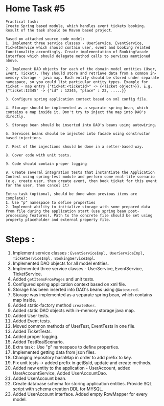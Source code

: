 # Home Task #5
    Practical task:
    Create Spring based module, which handles event tickets booking. Result of the task should be Maven based project. 
    
    Based on attached source code model:
    1. Implement three service classes - UserService, EventService, TicketService which should contain user, event and booking related functionality accordingly. Create implementation of Bookingfacade interface which should delegate method calls to services mentioned above.
    
    2. Implement DAO objects for each of the domain model entities (User, Event, Ticket). They should store and retrieve data from a common in-memory storage - java map. Each entity should be stored under separate namespace, so you could list particular entity types. Example for ticket - map entry {"ticket:<ticketId>" -> {<Ticket object>}}. E.g. {"ticket:12345" -> {"id" : 12345, "place" : 23, .....}}
    
    3. Configure spring application context based on xml config file.
    
    4. Storage should be implemented as a separate spring bean, which contains a map inside it. Don't try to inject the map into DAO's directly.
    
    5. Storage bean should be inserted into DAO's beans using autowiring.
    
    6. Services beans should be injected into facade using constructor based injections.
    
    7. Rest of the injections should be done in a setter-based way.
    
    8. Cover code with unit tests.
    
    9. Code should contain proper logging
    
    9. Create several integration tests that instantiate the Application Context using spring-test module and perform some real-life scenario (e.g. create user, then create event, then book ticket for this event for the user, then cancel it)
    
    Extra task (optional, should be done when previous items are complete): 
    1. Use "p" namespace to define properties
    2. Implement ability to initialize storage with some prepared data from file during the application start (use spring bean post-processing features). Path to the concrete file should be set using property placeholder and external property file. 


# Steps :
1. Implement service classes : `EventServiceImpl, UserServiceImpl, TicketServiceImpl, BookingServiceImpl`.
2. Implemented DAO objects for all model entities.
3. Implemented three service classes - UserService, EventService, TicketService.
4. Added `getItemsFromPages` and unit tests.
5. Configured spring application context based on xml file.
6. Storage has been inserted into DAO's beans using `@Autowired`.
7. Storage was implemented as a separate spring bean, which contains map inside.
8. Added static-factory method `createUser`.
9. Added static DAO objects with in-memory storage java map.
10. Added User tests.
11. Added Event tests.
12. Moved common methods of UserTest, EventTests in one file.
13. Added TicketTests.
14. Added proper logging.
15. Added TestRealScenario.
16. Extra task : Use "p" namespace to define properties.
17. Implemented getting data from json files.
18. Changing repository hashMap in order to add prefix to key.
19. Fix unit tests -> added prefix in getById, update and create methods.
20. Added new entity to the application - UserAccount, added UserAccountService, Added UserAccountDao.
21. Added UserAccount bean.
22. Create database schema for storing application entities. Provide SQL script with schema creation DDL for MYSQL.
23. Added UserAccount interface. Added empty RowMapper for every model. 



